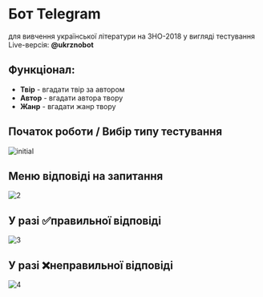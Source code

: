# Бот Telegram 
для вивчення української літератури на ЗНО-2018 у вигляді тестування
Live-версія: **@ukrznobot**

## Функціонал:
  * **Твір** - вгадати твір за автором 
  * **Автор** - вгадати автора твору 
  * **Жанр** - вгадати жанр твору

## Початок роботи / Вибір типу тестування
![initial](https://image.ibb.co/bRkVZS/initial.png)

## Меню відповіді на запитання
![2](https://image.ibb.co/ehLxES/2.png)

## У разі ✅правильної відповіді
![3](https://image.ibb.co/e5hYon/3.png)

## У разі ❌неправильної відповіді
![4](https://image.ibb.co/moFVZS/4.png)


